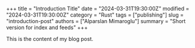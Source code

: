 +++
title = "Introduction Title"
date = "2024-03-31T19:30:00Z"
modified = "2024-03-31T19:30:00Z"
category = "Rust"
tags = ["publishing"]
slug = "introduction-post"
authors = ["Alparslan Mimaroglu"]
summary = "Short version for index and feeds"
+++

This is the content of my blog post.
